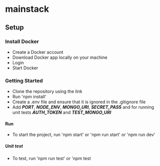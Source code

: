 # mainstack

## Setup

### Install Docker
* Create a Docker account
* Download Docker app locally on your machine
* Login
* Start Docker

### Getting Started
* Clone the repository using the link
* Run 'npm install'
* Create a .env file and ensure that it is ignored in the .gitignore file
* Add ***PORT***, ***NODE_ENV***, ***MONGO_URI***, ***SECRET_PASS*** and for running unit tests ***AUTH_TOKEN*** and ***TEST_MONGO_URI***

#### Run
* To start the project, run 'npm start' or 'npm run start' or 'npm run dev'

##### Unit test 
* To test, run 'npm run test' or 'npm test
  
